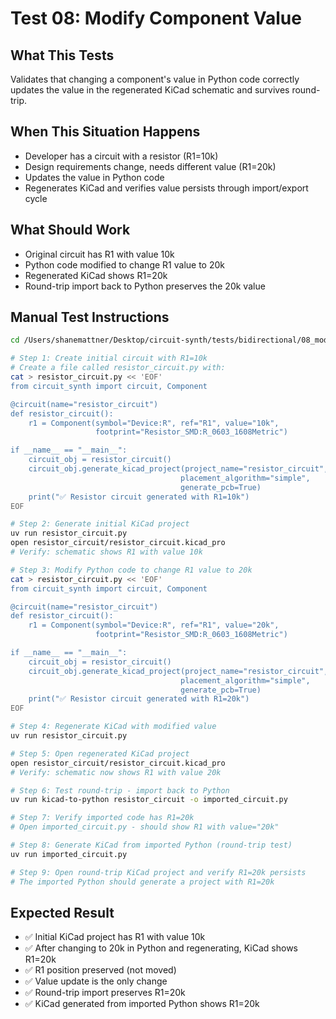 # Test 08: Modify Component Value

## What This Tests
Validates that changing a component's value in Python code correctly updates the value in the regenerated KiCad schematic and survives round-trip.

## When This Situation Happens
- Developer has a circuit with a resistor (R1=10k)
- Design requirements change, needs different value (R1=20k)
- Updates the value in Python code
- Regenerates KiCad and verifies value persists through import/export cycle

## What Should Work
- Original circuit has R1 with value 10k
- Python code modified to change R1 value to 20k
- Regenerated KiCad shows R1=20k
- Round-trip import back to Python preserves the 20k value

## Manual Test Instructions

```bash
cd /Users/shanemattner/Desktop/circuit-synth/tests/bidirectional/08_modify_value

# Step 1: Create initial circuit with R1=10k
# Create a file called resistor_circuit.py with:
cat > resistor_circuit.py << 'EOF'
from circuit_synth import circuit, Component

@circuit(name="resistor_circuit")
def resistor_circuit():
    r1 = Component(symbol="Device:R", ref="R1", value="10k",
                   footprint="Resistor_SMD:R_0603_1608Metric")

if __name__ == "__main__":
    circuit_obj = resistor_circuit()
    circuit_obj.generate_kicad_project(project_name="resistor_circuit",
                                      placement_algorithm="simple",
                                      generate_pcb=True)
    print("✅ Resistor circuit generated with R1=10k")
EOF

# Step 2: Generate initial KiCad project
uv run resistor_circuit.py
open resistor_circuit/resistor_circuit.kicad_pro
# Verify: schematic shows R1 with value 10k

# Step 3: Modify Python code to change R1 value to 20k
cat > resistor_circuit.py << 'EOF'
from circuit_synth import circuit, Component

@circuit(name="resistor_circuit")
def resistor_circuit():
    r1 = Component(symbol="Device:R", ref="R1", value="20k",
                   footprint="Resistor_SMD:R_0603_1608Metric")

if __name__ == "__main__":
    circuit_obj = resistor_circuit()
    circuit_obj.generate_kicad_project(project_name="resistor_circuit",
                                      placement_algorithm="simple",
                                      generate_pcb=True)
    print("✅ Resistor circuit generated with R1=20k")
EOF

# Step 4: Regenerate KiCad with modified value
uv run resistor_circuit.py

# Step 5: Open regenerated KiCad project
open resistor_circuit/resistor_circuit.kicad_pro
# Verify: schematic now shows R1 with value 20k

# Step 6: Test round-trip - import back to Python
uv run kicad-to-python resistor_circuit -o imported_circuit.py

# Step 7: Verify imported code has R1=20k
# Open imported_circuit.py - should show R1 with value="20k"

# Step 8: Generate KiCad from imported Python (round-trip test)
uv run imported_circuit.py

# Step 9: Open round-trip KiCad project and verify R1=20k persists
# The imported Python should generate a project with R1=20k
```

## Expected Result

- ✅ Initial KiCad project has R1 with value 10k
- ✅ After changing to 20k in Python and regenerating, KiCad shows R1=20k
- ✅ R1 position preserved (not moved)
- ✅ Value update is the only change
- ✅ Round-trip import preserves R1=20k
- ✅ KiCad generated from imported Python shows R1=20k
